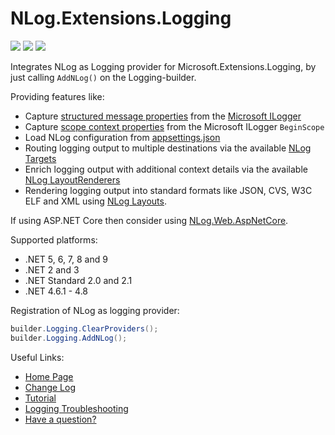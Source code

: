 # NLog.Extensions.Logging

[![](https://sonarcloud.io/api/project_badges/measure?project=nlog.extensions.logging&branch=master&metric=reliability_rating)](https://sonarcloud.io/dashboard/?id=nlog.extensions.logging&branch=master) 
[![](https://sonarcloud.io/api/project_badges/measure?project=nlog.extensions.logging&branch=master&metric=sqale_rating)](https://sonarcloud.io/dashboard/?id=nlog.extensions.logging&branch=master) 
[![](https://sonarcloud.io/api/project_badges/measure?project=nlog.extensions.logging&branch=master&metric=vulnerabilities)](https://sonarcloud.io/dashboard/?id=nlog.extensions.logging&branch=master) 

Integrates NLog as Logging provider for Microsoft.Extensions.Logging, by just calling `AddNLog()` on the Logging-builder.

Providing features like:

- Capture [structured message properties](https://github.com/NLog/NLog.Extensions.Logging/wiki/NLog-properties-with-Microsoft-Extension-Logging) from the [Microsoft ILogger](https://github.com/NLog/NLog.Extensions.Logging/wiki/NLog-GetCurrentClassLogger-and-Microsoft-ILogger)
- Capture [scope context properties](https://github.com/NLog/NLog/wiki/ScopeProperty-Layout-Renderer) from the Microsoft ILogger `BeginScope`
- Load NLog configuration from [appsettings.json](https://github.com/NLog/NLog.Extensions.Logging/wiki/NLog-configuration-with-appsettings.json)
- Routing logging output to multiple destinations via the available [NLog Targets](https://nlog-project.org/config/?tab=targets)
- Enrich logging output with additional context details via the available [NLog LayoutRenderers](https://nlog-project.org/config/?tab=layout-renderers)
- Rendering logging output into standard formats like JSON, CVS, W3C ELF and XML using [NLog Layouts](https://nlog-project.org/config/?tab=layouts).

If using ASP.NET Core then consider using [NLog.Web.AspNetCore](https://www.nuget.org/packages/NLog.Web.AspNetCore).

Supported platforms:

 - .NET 5, 6, 7, 8 and 9
 - .NET 2 and 3
 - .NET Standard 2.0 and 2.1
 - .NET 4.6.1 - 4.8

Registration of NLog as logging provider:

```csharp
builder.Logging.ClearProviders();
builder.Logging.AddNLog();
```

Useful Links:

- [Home Page](https://nlog-project.org/)
- [Change Log](https://github.com/NLog/NLog.Extensions.Logging/releases)
- [Tutorial](https://github.com/NLog/NLog/wiki/Tutorial)
- [Logging Troubleshooting](https://github.com/NLog/NLog/wiki/Logging-troubleshooting)
- [Have a question?](https://stackoverflow.com/questions/tagged/nlog)
